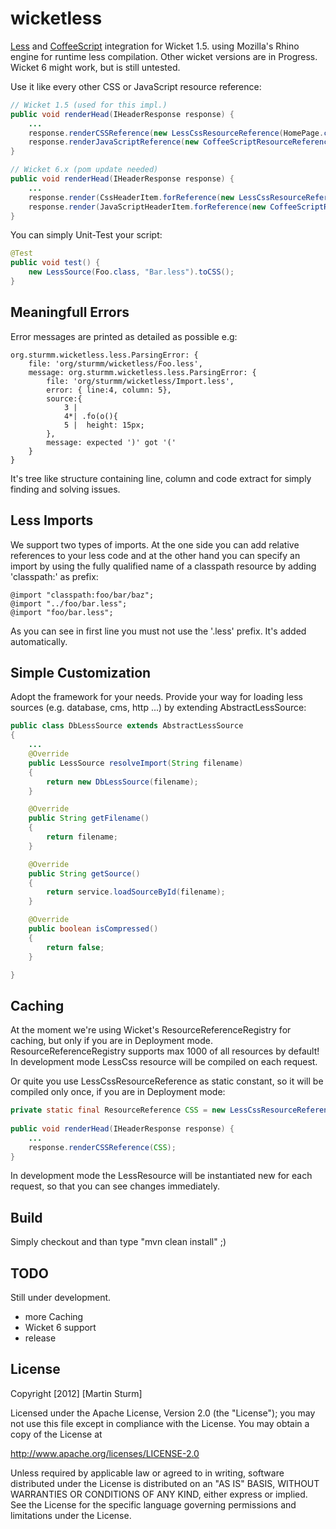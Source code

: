 wicketless
==========

<a href="http://www.lesscss.org/">Less</a> and <a href="http://coffeescript.org/">CoffeeScript</a> integration for Wicket 1.5. using Mozilla's Rhino engine for runtime less compilation. Other wicket versions are in Progress. Wicket 6 might work, but is still untested.

Use it like every other CSS or JavaScript resource reference:
```java
// Wicket 1.5 (used for this impl.)
public void renderHead(IHeaderResponse response) {
	...
	response.renderCSSReference(new LessCssResourceReference(HomePage.class, "HomePage.less"));
	response.renderJavaScriptReference(new CoffeeScriptResourceReference(HomePage.class, "HomePage.cs"));
}

// Wicket 6.x (pom update needed)
public void renderHead(IHeaderResponse response) {
	...
	response.render(CssHeaderItem.forReference(new LessCssResourceReference(HomePage.class, "HomePage.less")));
	response.render(JavaScriptHeaderItem.forReference(new CoffeeScriptResourceReference(HomePage.class, "HomePage.cs")));
}
```

You can simply Unit-Test your script:

```java
@Test
public void test() {
	new LessSource(Foo.class, "Bar.less").toCSS();
}
```    

Meaningfull Errors
----------
Error messages are printed as detailed as possible e.g:
```
org.sturmm.wicketless.less.ParsingError: { 
	file: 'org/sturmm/wicketless/Foo.less', 
	message: org.sturmm.wicketless.less.ParsingError: { 
		file: 'org/sturmm/wicketless/Import.less', 
		error: { line:4, column: 5}, 
		source:{ 
			3 | 
			4*| .fo(o(){
			5 |  height: 15px;
		},
		message: expected ')' got '('
	}
}
```
It's tree like structure containing line, column and code extract for simply finding and solving issues.

Less Imports
----------
We support two types of imports. At the one side you can add relative references to your less code and at the other hand you can specify an import by using the fully qualified name of a classpath resource by adding 'classpath:' as prefix:

```lesscss
@import "classpath:foo/bar/baz";
@import "../foo/bar.less";
@import "foo/bar.less";
```

As you can see in first line you must not use the '.less' prefix. It's added automatically.

Simple Customization
----------
Adopt the framework for your needs. Provide your way for loading less sources (e.g. database, cms, http ...) by extending AbstractLessSource:

```java
public class DbLessSource extends AbstractLessSource
{
	...
	@Override
	public LessSource resolveImport(String filename)
	{
		return new DbLessSource(filename);
	}

	@Override
	public String getFilename()
	{
		return filename;
	}

	@Override
	public String getSource()
	{
		return service.loadSourceById(filename);
	}

	@Override
	public boolean isCompressed()
	{
		return false;
	}

}
``` 

Caching
----------
At the moment we're using Wicket's ResourceReferenceRegistry for caching, but only if you are in Deployment mode. ResourceReferenceRegistry supports max 1000 of all resources by default! In development mode LessCss resource will be compiled on each request.

Or quite you use LessCssResourceReference as static constant, so it will be compiled only once, if you are in Deployment mode:
```java
private static final ResourceReference CSS = new LessCssResourceReference(HomePage.class, "HomePage.less");
    
public void renderHead(IHeaderResponse response) {
	...
	response.renderCSSReference(CSS);
}
```
In development mode the LessResource will be instantiated new for each request, so that you can see changes immediately.


Build
----------
Simply checkout and than type "mvn clean install" ;)

TODO
----------

Still under development. 
- more Caching
- Wicket 6 support
- release

License
----------

Copyright [2012] [Martin Sturm]

Licensed under the Apache License, Version 2.0 (the "License");
you may not use this file except in compliance with the License.
You may obtain a copy of the License at

   http://www.apache.org/licenses/LICENSE-2.0

Unless required by applicable law or agreed to in writing, software
distributed under the License is distributed on an "AS IS" BASIS,
WITHOUT WARRANTIES OR CONDITIONS OF ANY KIND, either express or implied.
See the License for the specific language governing permissions and
limitations under the License.

